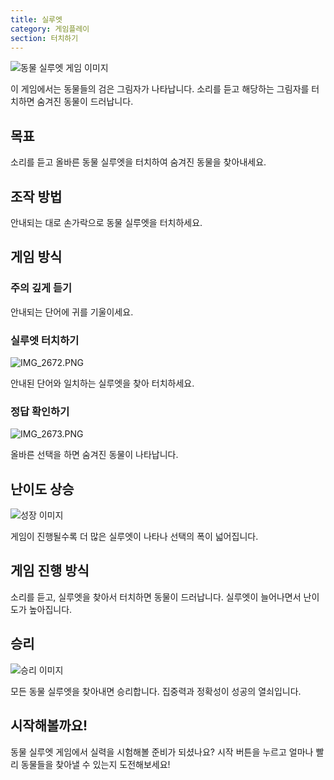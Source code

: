 ```yaml
---
title: 실루엣
category: 게임플레이
section: 터치하기
---
```

![동물 실루엣 게임 이미지](https://help.studycat.com/hc/article_attachments/34915780007577)

이 게임에서는 동물들의 검은 그림자가 나타납니다. 소리를 듣고 해당하는 그림자를 터치하면 숨겨진 동물이 드러납니다.

## 목표

소리를 듣고 올바른 동물 실루엣을 터치하여 숨겨진 동물을 찾아내세요.

## 조작 방법

안내되는 대로 손가락으로 동물 실루엣을 터치하세요.

## 게임 방식

### 주의 깊게 듣기

안내되는 단어에 귀를 기울이세요.

### 실루엣 터치하기

![IMG_2672.PNG](https://help.studycat.com/hc/article_attachments/34785088097433)

안내된 단어와 일치하는 실루엣을 찾아 터치하세요.

### 정답 확인하기

![IMG_2673.PNG](https://help.studycat.com/hc/article_attachments/34785088100761)

올바른 선택을 하면 숨겨진 동물이 나타납니다.

## 난이도 상승

![성장 이미지](https://help.studycat.com/hc/article_attachments/34915749569049)

게임이 진행될수록 더 많은 실루엣이 나타나 선택의 폭이 넓어집니다.

## 게임 진행 방식

소리를 듣고, 실루엣을 찾아서 터치하면 동물이 드러납니다. 실루엣이 늘어나면서 난이도가 높아집니다.

## 승리

![승리 이미지](https://help.studycat.com/hc/article_attachments/34915749571993)

모든 동물 실루엣을 찾아내면 승리합니다. 집중력과 정확성이 성공의 열쇠입니다.

## 시작해볼까요!

동물 실루엣 게임에서 실력을 시험해볼 준비가 되셨나요? 시작 버튼을 누르고 얼마나 빨리 동물들을 찾아낼 수 있는지 도전해보세요!